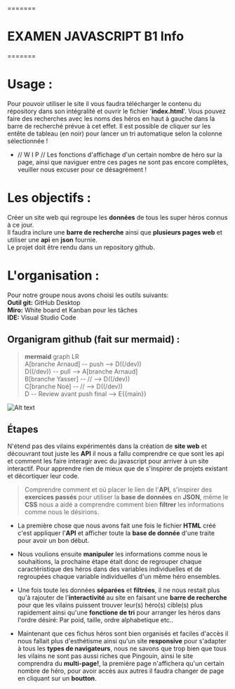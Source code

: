 =======
<h1> EXAMEN JAVASCRIPT B1 Info </h1>
=======

# Usage :

Pour pouvoir utiliser le site il vous faudra télécharger le contenu du répository dans son intégralité
et ouvrir le fichier '**index.html**'. Vous pouvez faire des recherches avec les noms des héros en haut à gauche dans la barre de recherché prévue à cet effet.
Il est possible de cliquer sur les entête de tableau (en noir) pour lancer un tri automatique selon la colonne sélectionnée !

- // W I P //
    Les fonctions d'affichage d'un certain nombre de héro sur la page, ainsi que naviguer entre ces pages ne sont pas encore complètes, veuiller nous excuser pour ce désagrément !
 


# Les objectifs :
Créer un site web qui regroupe les **données** de tous les super héros connus à ce jour. </br>
Il faudra inclure une **barre de recherche** ainsi que **plusieurs pages web** et utiliser une **api** en **json** fournie. </br>
Le projet doit être rendu dans un repository github. </br>

# L'organisation :

Pour notre groupe nous avons choisi les outils suivants:</br>
    **Outil git:** GitHub Desktop </br>
    **Miro:** White board et Kanban pour les tâches </br>
    **IDE:** Visual Studio Code </br>

## Organigram github (fait sur mermaid) :

>**mermaid** graph LR</br>A[branche Arnaud] -- push --> D((/dev))</br>D((/dev)) -- pull --> A[branche Arnaud]</br>B[branche Yasser] -- // --> D((/dev))</br>C[branche Noé] -- // --> D((/dev))</br>D -- Review avant push final --> E{{main}}</br>

 ![Alt text](https://i.imgur.com/OK8ltmW.png "Fait sur mermaid, open source markdown editor project") </br>

## Étapes

N'étend pas des vilains expérimentés dans la création de **site web** et découvrant tout juste les **API** il nous a fallu comprendre ce que sont les api et comment les faire interagir avec du javascript pour arriver à un site interactif. Pour apprendre rien de mieux que de s'inspirer de projets existant et décortiquer leur code.

>Comprendre comment et où placer le lien de l'**API**, s'inspirer des **exercices passés** pour utiliser la **base de données** en **JSON**,
>même le **CSS** nous a aidé a comprendre comment bien **filtrer** les informations comme nous le désirions.

- La première chose que nous avons fait une fois le fichier **HTML** créé c'est appliquer l'**API** et afficher toute la **base de donnée** d'une traite pour avoir un bon début.

- Nous voulions ensuite **manipuler** les informations comme nous le souhaitions, la prochaine étape était donc de regrouper chaque caractéristique des héros dans des variables individuelles et de regroupées chaque variable individuelles d'un même héro ensembles.

- Une fois toute les données **séparées** et **filtrées**, il ne nous restait plus qu'à rajouter de l'**interactivité** au site en faisant une **barre de recherche** pour que les vilains puissent trouver leur(s) héro(s) cible(s) plus rapidement ainsi qu'une **fonctione de tri** pour arranger les héros dans l'ordre désiré: Par poid, taille, ordre alphabetique etc..

- Maintenant que ces fichus héros sont bien organisés et faciles d'accès il nous fallait plus d'esthétisme ainsi qu'un site **responsive** pour s'adapter à tous les **types de navigateurs**, nous ne savons que trop bien que tous les vilains ne sont pas aussi riches que Pingouin, ainsi le site comprendra du **multi-page!**, la première page n'affichera qu'un certain nombre de héro, pour avoir accès aux autres il faudra changer de page en cliquant sur un **boutton**.

